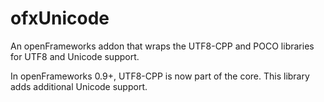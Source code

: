 ofxUnicode
==========

An openFrameworks addon that wraps the UTF8-CPP and POCO libraries for UTF8 and Unicode support.

In openFrameworks 0.9+, UTF8-CPP is now part of the core.  This library adds additional Unicode support.
